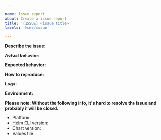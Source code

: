 ```yaml
---

name: Issue report
about: Create a issue report
title: '[ISSUE] <issue title>'
labels: 'kind/issue'

---
```


**Describe the issue:**

<!-- A clear and concise description of what the issue is. -->

**Actual behavior:**

<!-- A clear and concise description of what actually happens. -->

**Expected behavior:**

<!-- A clear and concise description of what you expected to happen. -->

**How to reproduce:**

<!--
Steps to reproduce the issue.

If possible add a minimal reproducer code sample in a new repo/branch.
-->

**Logs:**

<!-- If possible add the full logs related to the issue. -->

**Environment:**

**Please note: Without the following info, it's hard to resolve the issue and probably it will be closed.**

- Platform: <!-- [e.g. GCP, AWS, etc] -->
- Helm CLI version: <!-- [e.g. 3.10.0] -->
- Chart version: <!-- [e.g. 8.x.x] -->
- Values file: <!-- [e.g. include or link to your values file] -->
